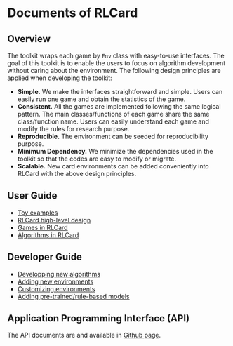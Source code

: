 # Documents of RLCard

## Overview
The toolkit wraps each game by `Env` class with easy-to-use interfaces. The goal of this toolkit is to enable the users to focus on algorithm development without caring about the environment. The following design principles are applied when developing the toolkit:
*   **Simple.** We make the interfaces straightforward and simple. Users can easily run one game and obtain the statistics of the game.
*   **Consistent.** All the games are implemented following the same logical pattern. The main classes/functions of each game share the same class/function name. Users can easily understand each game and modify the rules for research purpose.
*   **Reproducible.** The environment can be seeded for reproducibility purpose.
*   **Minimum Dependency.** We minimize the dependencies used in the toolkit so that the codes are easy to modify or migrate.
*   **Scalable.** New card environments can be added conveniently into RLCard with the above design principles.

## User Guide

*   [Toy examples](toy-examples.md)
*   [RLCard high-level design](high-level-design.md)
*   [Games in RLCard](games.md)
*   [Algorithms in RLCard](algorithms.md)

## Developer Guide

*   [Developping new algorithms](developping-algorithms.md)
*   [Adding new environments](adding-new-environments.md)
*   [Customizing environments](customizing-environments.md)
*   [Adding pre-trained/rule-based models](adding-models.md)

## Application Programming Interface (API)
The API documents are and available in [Github page](https://rlcard.github.io/index.html).
